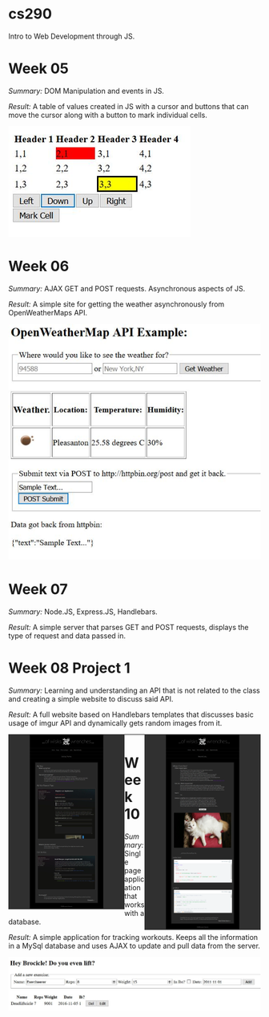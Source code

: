 # cs290
Intro to Web Development through JS.

# Week 05

*Summary:* DOM Manipulation and events in JS.

*Result:* A table of values created in JS with a cursor and buttons that can move the cursor along with a button to mark individual cells.

![Screenshot 1](https://github.com/knsy/cs290/blob/master/week%2005/03%20Homework%20Assignment%20DOM%20and%20Events/screenshots/screenshot01.jpg "Screenshot 1")


# Week 06


*Summary:* AJAX GET and POST requests. Asynchronous aspects of JS.

*Result:* A simple site for getting the weather asynchronously from OpenWeatherMaps API.

![Screenshot 1](https://github.com/knsy/cs290/blob/master/week%2006/02%20AJAX%20Interactions%20Assignment/screenshots/screenshot01.jpg "Screenshot 1")


# Week 07


*Summary:* Node.JS, Express.JS, Handlebars.

*Result:* A simple server that parses GET and POST requests, displays the type of request and data passed in.


# Week 08 Project 1

*Summary:* Learning and understanding an API that is not related to the class and creating a simple website to discuss said API.

*Result:* A full website based on Handlebars templates that discusses basic usage of imgur API and dynamically gets random images from it.

<img src="https://github.com/knsy/cs290/blob/master/week%2008/01%20HowToSite/screenshots/screenshot02.png" align="left" width="46%" >
<img src="https://github.com/knsy/cs290/blob/master/week%2008/01%20HowToSite/screenshots/screenshot01.png" align="right" width="46%" >



----


# Week 10


*Summary:* Single page application that works with a database.

*Result:* A simple application for tracking workouts. Keeps all the information in a MySql database and uses AJAX to update and pull data from the server.

![Screenshot 1](https://github.com/knsy/cs290/blob/master/week%2010/02_WorkoutTracker/screenshots/WorkoutTracker01.jpg "Screenshot 1")


